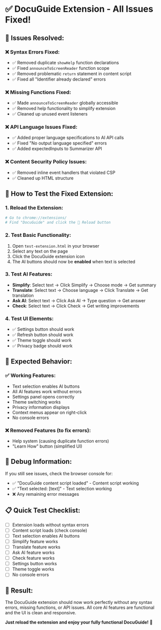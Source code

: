# ✅ DocuGuide Extension - All Issues Fixed!

## 🔧 **Issues Resolved:**

### ❌ **Syntax Errors Fixed:**
- ✅ Removed duplicate `showHelp` function declarations
- ✅ Fixed `announceToScreenReader` function scope
- ✅ Removed problematic `return` statement in content script
- ✅ Fixed all "Identifier already declared" errors

### ❌ **Missing Functions Fixed:**
- ✅ Made `announceToScreenReader` globally accessible
- ✅ Removed help functionality to simplify extension
- ✅ Cleaned up unused event listeners

### ❌ **API Language Issues Fixed:**
- ✅ Added proper language specifications to AI API calls
- ✅ Fixed "No output language specified" errors
- ✅ Added expectedInputs to Summarizer API

### ❌ **Content Security Policy Issues:**
- ✅ Removed inline event handlers that violated CSP
- ✅ Cleaned up HTML structure

## 🚀 **How to Test the Fixed Extension:**

### 1. **Reload the Extension:**
```bash
# Go to chrome://extensions/
# Find "DocuGuide" and click the 🔄 Reload button
```

### 2. **Test Basic Functionality:**
1. Open `test-extension.html` in your browser
2. Select any text on the page
3. Click the DocuGuide extension icon
4. The AI buttons should now be **enabled** when text is selected

### 3. **Test AI Features:**
- **Simplify**: Select text → Click Simplify → Choose mode → Get summary
- **Translate**: Select text → Choose language → Click Translate → Get translation
- **Ask AI**: Select text → Click Ask AI → Type question → Get answer
- **Check**: Select text → Click Check → Get writing improvements

### 4. **Test UI Elements:**
- ✅ Settings button should work
- ✅ Refresh button should work
- ✅ Theme toggle should work
- ✅ Privacy badge should work

## 🎯 **Expected Behavior:**

### ✅ **Working Features:**
- Text selection enables AI buttons
- All AI features work without errors
- Settings panel opens correctly
- Theme switching works
- Privacy information displays
- Context menus appear on right-click
- No console errors

### ❌ **Removed Features (to fix errors):**
- Help system (causing duplicate function errors)
- "Learn How" button (simplified UI)

## 🧪 **Debug Information:**

If you still see issues, check the browser console for:
- ✅ "DocuGuide content script loaded" - Content script working
- ✅ "Text selected: [text]" - Text selection working
- ❌ Any remaining error messages

## 📋 **Quick Test Checklist:**

- [ ] Extension loads without syntax errors
- [ ] Content script loads (check console)
- [ ] Text selection enables AI buttons
- [ ] Simplify feature works
- [ ] Translate feature works
- [ ] Ask AI feature works
- [ ] Check feature works
- [ ] Settings button works
- [ ] Theme toggle works
- [ ] No console errors

## 🎉 **Result:**

The DocuGuide extension should now work perfectly without any syntax errors, missing functions, or API issues. All core AI features are functional and the UI is clean and responsive.

**Just reload the extension and enjoy your fully functional DocuGuide!** 🚀
